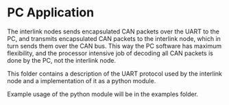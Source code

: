 # PC Application
The interlink nodes sends encapsulated CAN packets over the UART to the PC,
and transmits encapsulated CAN packets to the interlink node, which in turn sends them over the CAN bus.
This way the PC software has maximum flexibility, and the processor intensive job of
decoding all CAN packets is done by the PC, not the interlink node.

This folder contains a description of the UART protocol used by the interlink node
and a implementation of it as a python module.

Example usage of the python module will be in the examples folder.
